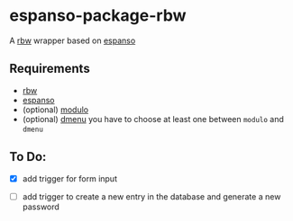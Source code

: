 # espanso-package-rbw
A [rbw](https://github.com/doy/rbw) wrapper based on [espanso](https://espanso.org/)

## Requirements
- [rbw](https://github.com/doy/rbw)
- [espanso](https://espanso.org/)
- (optional) [modulo](https://github.com/federico-terzi/modulo)
- (optional) [dmenu](https://tools.suckless.org/dmenu/)
you have to choose at least one between `modulo` and `dmenu`

## To Do:
- [x] add trigger for form input
- [ ] add trigger to create a new entry in the database and generate a new password

